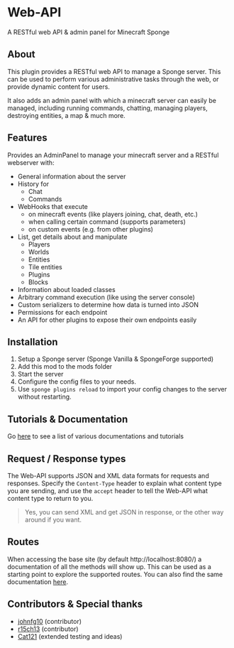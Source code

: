 # Web-API
A RESTful web API & admin panel for Minecraft Sponge

## About
This plugin provides a RESTful web API to manage a Sponge server.
This can be used to perform various administrative tasks through the web, or provide dynamic content for users.

It also adds an admin panel with which a minecraft server can easily be managed,
including running commands, chatting, managing players, destroying entities, a map
& much more.

## Features
Provides an AdminPanel to manage your minecraft server and a RESTful webserver with:

* General information about the server
* History for
  * Chat
  * Commands
* WebHooks that execute
  * on minecraft events (like players joining, chat, death, etc.)
  * when calling certain command (supports parameters)
  * on custom events (e.g. from other plugins)
* List, get details about and manipulate
  * Players
  * Worlds
  * Entities
  * Tile entities
  * Plugins
  * Blocks
* Information about loaded classes
* Arbitrary command execution (like using the server console)
* Custom serializers to determine how data is turned into JSON
* Permissions for each endpoint
* An API for other plugins to expose their own endpoints easily

## Installation
1. Setup a Sponge server (Sponge Vanilla & SpongeForge supported)
2. Add this mod to the mods folder
3. Start the server
4. Configure the config files to your needs.
5. Use `sponge plugins reload` to import your config changes to the server without restarting.

## Tutorials & Documentation
Go [here](docs/INDEX.md) to see a list of various documentations and tutorials

## Request / Response types
The Web-API supports JSON and XML data formats for requests and responses.
Specify the `Content-Type` header to explain what content type you are sending, and
use the `accept` header to tell the Web-API what content type to return to you.
> Yes, you can send XML and get JSON in response, or the other way around if you want.

## Routes
When accessing the base site (by default http://localhost:8080/) a documentation of all the methods will show up.
This can be used as a starting point to explore the supported routes. You can also find the same documentation
[here](https://valandur.github.io/Web-API/redoc.html).

## Contributors & Special thanks

- [johnfg10](https://github.com/johnfg10) (contributor)
- [r15ch13](https://github.com/r15ch13) (contributor)
- [Cat121](https://github.com/Cat121) (extended testing and ideas)
